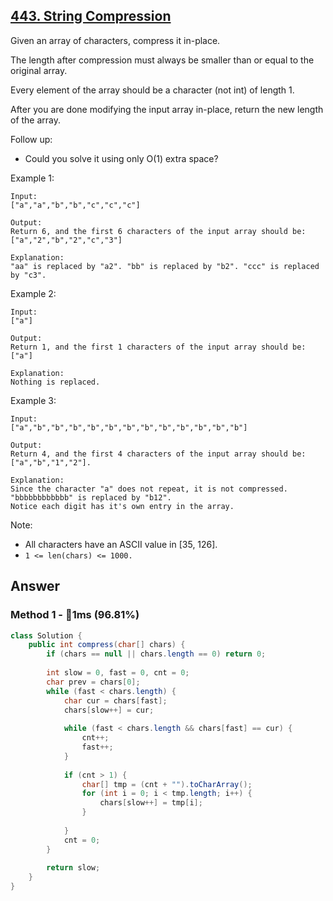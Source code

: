 ## [443. String Compression](https://leetcode.com/problems/string-compression/)

Given an array of characters, compress it in-place.

The length after compression must always be smaller than or equal to the original array.

Every element of the array should be a character (not int) of length 1.

After you are done modifying the input array in-place, return the new length of the array.

 
Follow up:
- Could you solve it using only O(1) extra space?

 
Example 1:
```
Input:
["a","a","b","b","c","c","c"]

Output:
Return 6, and the first 6 characters of the input array should be: ["a","2","b","2","c","3"]

Explanation:
"aa" is replaced by "a2". "bb" is replaced by "b2". "ccc" is replaced by "c3".
``` 

Example 2:
```
Input:
["a"]

Output:
Return 1, and the first 1 characters of the input array should be: ["a"]

Explanation:
Nothing is replaced.
``` 

Example 3:
```
Input:
["a","b","b","b","b","b","b","b","b","b","b","b","b"]

Output:
Return 4, and the first 4 characters of the input array should be: ["a","b","1","2"].

Explanation:
Since the character "a" does not repeat, it is not compressed. "bbbbbbbbbbbb" is replaced by "b12".
Notice each digit has it's own entry in the array.
```

Note:

- All characters have an ASCII value in [35, 126].
- `1 <= len(chars) <= 1000.`
## Answer
### Method 1 - :rocket:1ms (96.81%)
```java
class Solution {
    public int compress(char[] chars) {
        if (chars == null || chars.length == 0) return 0;
        
        int slow = 0, fast = 0, cnt = 0;
        char prev = chars[0];
        while (fast < chars.length) {
            char cur = chars[fast];
            chars[slow++] = cur;
            
            while (fast < chars.length && chars[fast] == cur) {
                cnt++;
                fast++;
            }
            
            if (cnt > 1) {
                char[] tmp = (cnt + "").toCharArray();
                for (int i = 0; i < tmp.length; i++) {
                    chars[slow++] = tmp[i];
                }
                
            }
            cnt = 0;
        }
        
        return slow;
    }
}
```
